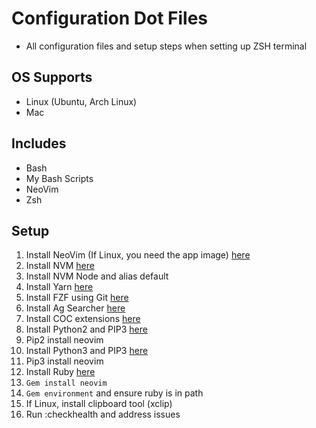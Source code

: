 # Configuration Dot Files

- All configuration files and setup steps when setting up ZSH terminal

## OS Supports

- Linux (Ubuntu, Arch Linux)
- Mac

## Includes

- Bash
- My Bash Scripts
- NeoVim
- Zsh

## Setup

1. Install NeoVim (If Linux, you need the app image) [here](https://github.com/neovim/neovim/wiki/Installing-Neovim)
1. Install NVM [here](https://github.com/creationix/nvm)
1. Install NVM Node and alias default
1. Install Yarn [here](https://yarnpkg.com/en/docs/install#debian-stable)
1. Install FZF using Git [here](https://github.com/junegunn/fzf#using-git)
1. Install Ag Searcher [here](https://github.com/ggreer/the_silver_searcher)
1. Install COC extensions [here](https://github.com/neoclide/coc.nvim/wiki/Using-coc-extensions)
1. Install Python2 and PIP3 [here](https://www.python.org/downloads/release/python-272/)
1. Pip2 install neovim
1. Install Python3 and PIP3 [here](https://www.python.org/download/releases/3.0/)
1. Pip3 install neovim
1. Install Ruby [here](https://www.ruby-lang.org/en/downloads/)
1. `Gem install neovim`
1. `Gem environment` and ensure ruby is in path
1. If Linux, install clipboard tool (xclip)
1. Run :checkhealth and address issues
